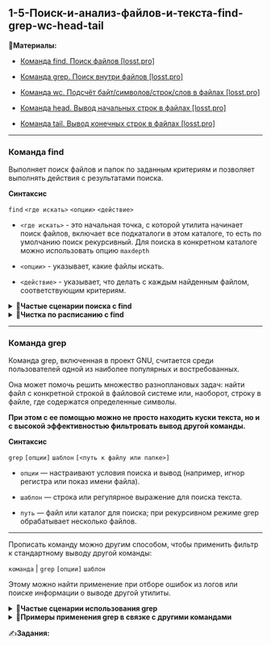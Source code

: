 ## 1-5-Поиск-и-анализ-файлов-и-текста-find-grep-wc-head-tail

📗**Материалы:**

- [Команда find. Поиск файлов [losst.pro]](https://losst.pro/komanda-find-v-linux)

- [Команда grep. Поиск внутри файлов [losst.pro]](https://losst.pro/gerp-poisk-vnutri-fajlov-v-linux)

- [Команда wc. Подсчёт байт/символов/строк/слов в файлах [losst.pro]](https://losst.pro/komanda-wc-v-linux)

- [Команда head. Вывод начальных строк в файлах [losst.pro]](https://losst.pro/komanda-head-linux)

- [Команда tail. Вывод конечных строк в файлах [losst.pro]](https://losst.pro/komanda-tail-linux)

---

### Команда find

Выполняет поиск файлов и папок по заданным критериям и позволяет выполнять действия с результатами поиска. 

**Синтаксис**

`find` `<где искать>` `<опции>` `<действие>`

- `<где искать>` - это начальная точка, с которой утилита начинает поиск файлов, включает все подкаталоги в этом каталоге, то есть по умолчанию поиск рекурсивный. Для поиска в конкретном каталоге можно использовать опцию `maxdepth`

- `<опции>` - указывает, какие файлы искать.

- `<действие>` - указывает, что делать с каждым найденным файлом, соответствующим критериям.

<details>
<summary><b>🔑Частые сценарии поиска с find</b></summary>

`-name / -iname` — поиск по имени (с учётом/без учёта регистра)

```bash
find /var/log -name "*.log"
find . -iname "readme*"
```

`-type` - тип объекта поиска. Возможные варианты: `f` — файл; `d` — каталог; `l` — ссылка; `p` — pipe; `s` — сокет.

```bash
find /etc -type d -name "nginx"
find . -type f -name "*.sh"
```

`-size` — поиск по размеру

```bash
find /home -type f -size +100M     # больше 100 МБ
find /var -type f -size -10k      # меньше 10 КБ
```

`-mtime / -mmin` — поиск по времени изменения

```bash
find /tmp -type f -mtime +7        # старше 7 дней
find . -type f -mmin -30           # изменён за последние 30 минут
```

`-user / -group` — поиск по владельцу или группе

```bash
find /var/www -user nginx
find /srv -group developers
```

`-perm` — поиск по правам доступа

```bash
find / -perm 777 -type f           # небезопасные файлы
find /usr/bin -perm /4000          # setuid-файлы
```

`-maxdepth` — ограничение глубины поиска

```bash
find . -maxdepth 1 -type f
```

`-prune` — исключение каталогов

```bash
find . -path "./venv" -prune -o -name "*.py" -print
```

`-empty` — поиск пустых файлов/директорий

```bash
find . -type f -empty
find . -type d -empty
```

`-delete` — сразу удалить найденное

```bash
find /tmp -type f -empty -delete
```

`-exec … {} \;` — выполнить команду над найденным.

```bash
find . -name "*.log" -exec gzip {} \;
find /etc -name "*.conf" -exec grep "listen" {} \;
```
</details>

<details>
<summary><b>🔑Чистка по расписанию с find</b></summary>

Команду `find` удобно использовать для автоматического удаления устаревших файлов.

Открываем на редактирование задания cron: `crontab -e`

И добавляем:

```bash
0 0 * * * /bin/find /tmp -mtime +14 -exec rm {} \;
```

в данном примере мы удаляем все файлы и папки из каталога `/tmp`, которые старше `14 дней`. Задание запускается `каждый день в 00:00`.
</details>


---

### Команда grep

Команда grep, включенная в проект GNU, считается среди пользователей одной из наиболее популярных и востребованных.

Она может помочь решить множество разноплановых задач: найти файл с конкретной строкой в файловой системе или, наоборот, строку в файле, где содержатся определенные символы.

**При этом с ее помощью можно не просто находить куски текста, но и с высокой эффективностью фильтровать вывод другой команды.**

**Синтаксис**

`grep` `[опции]` `шаблон` `[<путь к файлу или папке>]`

- `опции` — настраивают условия поиска и вывод (например, игнор регистра или показ имени файла).

- `шаблон` — строка или регулярное выражение для поиска текста.

- `путь` — файл или каталог для поиска; при рекурсивном режиме grep обрабатывает несколько файлов.

---

Прописать команду можно другим способом, чтобы применить фильтр к стандартному выводу другой команды:

`команда` | `grep` `[опции]` `шаблон`

Этому можно найти применение при отборе ошибок из логов или поиске информации о выводе другой утилиты.

<details>
<summary><b>🔎Частые сценарии использования grep</b></summary>

**Поиск слова в одном файле**

```bash
grep "ERROR" /var/log/syslog
```

**Игнор регистра**

```bash
grep -i "warning" /var/log/messages
```

**Рекурсивный поиск в каталоге**

```bash
grep -r "TODO" ~/projects
```

**Показ номеров строк с совпадением**

```bash
grep -n "main" app.c
```

**Подсчёт количества совпадений**

```bash
grep -c "failed" /var/log/auth.log
```

**Вывод только совпавшей части строки**

```bash
grep -o "https\?://[a-zA-Z0-9./]*" file.txt
```

**Исключение строк по шаблону**

```bash
grep -v "DEBUG" app.log
```

**Поиск только целых слов**

```bash
grep -w "cat" animals.txt
```

**Поиск с регулярными выражениями**

```bash
grep -E "[0-9]{3}-[0-9]{2}-[0-9]{2}" data.txt
```

**Подсветка совпадений**

```bash
grep --color=auto "ERROR" server.log
```

**Вывод только имён файлов с совпадениями**

```bash
grep -l "pattern" *.txt
```
</details>

<details>
<summary><b>🔎Примеры применения grep в связке с другими командами</b></summary>

- **Фильтрация вывода `dmesg` (системные сообщения ядра)**

```bash
dmesg | grep -i "usb"
```

Ищет все сообщения про USB, игнорируя регистр.

- **Отбор ошибок из логов с `tail`**

```bash
tail -f /var/log/syslog | grep "ERROR"
```

Показывает новые строки с ошибками в реальном времени.

- **Поиск процессов через `ps`**

```bash
ps aux | grep nginx
```

Ищет процессы с именем `nginx`

- **Фильтрация списка файлов с `ls`**

```bash
ls -l /var/log | grep ".log"
```

Выводит только лог-файлы.

- **Подсчёт количества совпадений через `wc`**

```bash
grep -r "TODO" ~/projects | wc -l
```

Считает, сколько раз встречается шаблон во всех файлах.

- **Комбинация с `sort` и `uniq` для подсчёта уникальных строк**

```bash
cat file.txt | grep "ERROR" | sort | uniq -c
```

Выводит сколько раз каждая уникальная строка с “ERROR” встречается.

- **Фильтрация вывода `journalctl`**

```bash
journalctl -u nginx.service | grep "fail"
```

Ищет ошибки в логах конкретного сервиса.

</details>

✍️**Задания:**